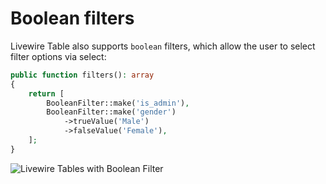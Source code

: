 # Boolean filters

Livewire Table also supports `boolean` filters, which allow the user to select filter options via select:

```php
public function filters(): array
{
    return [
        BooleanFilter::make('is_admin'),
        BooleanFilter::make('gender')
            ->trueValue('Male')
            ->falseValue('Female'),
    ];
}
```

![Livewire Tables with Boolean Filter](/../../assets/boolean-filter.png ':class=image')

